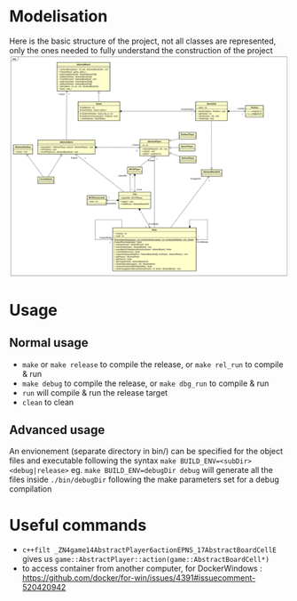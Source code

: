 # Modelisation
Here is the basic structure of the project, not all classes are represented, only the ones needed to fully understand the construction of the project
![UML schema](./doc/modelisation.svg)

# Usage
## Normal usage
- `make` or `make release` to compile the release, or `make rel_run` to compile & run
- `make debug` to compile the release, or `make dbg_run` to compile & run
- `run` will compile & run the release target 
- `clean` to clean

## Advanced usage
An envionement (separate directory in bin/) can be specified for the object files and executable following the syntax `make BUILD_ENV=<subDir> <debug|release>`
eg. `make BUILD_ENV=debugDir debug` will generate all the files inside `./bin/debugDir` following the make parameters set for a debug compilation

# Useful commands
- `c++filt _ZN4game14AbstractPlayer6actionEPNS_17AbstractBoardCellE` gives us `game::AbstractPlayer::action(game::AbstractBoardCell*)`
- to access container from another computer, for DockerWindows : https://github.com/docker/for-win/issues/4391#issuecomment-520420942